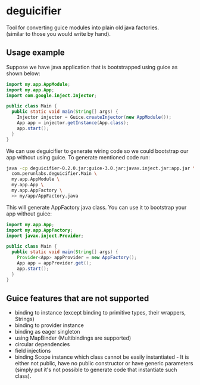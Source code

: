 deguicifier
===========

Tool for converting guice modules into plain old java factories.  
(similar to those you would write by hand).

Usage example
-------------

Suppose we have java application that is bootstrapped using guice as shown below:

```java
import my.app.AppModule;
import my.app.App;
import com.google.inject.Injector;

public class Main {
  public static void main(String[] args) {
    Injector injector = Guice.createInjector(new AppModule());
    App app = injector.getInstance(App.class);
    app.start();
  }
}
```

We can use deguicifier to generate wiring code so we could bootstrap our app without using guice.
To generate mentioned code run:

```sh
java -cp deguicifier-0.2.0.jar:guice-3.0.jar:javax.inject.jar:app.jar \
  com.perunlabs.deguicifier.Main \
  my.app.AppModule \
  my.app.App \
  my.app.AppFactory \
  >> my/app/AppFactory.java
```

This will generate AppFactory java class.
You can use it to bootstrap your app without guice:

```java
import my.app.App;
import my.app.AppFactory;
import javax.inject.Provider;

public class Main {
  public static void main(String[] args) {
    Provider<App> appProvider = new AppFactory();
    App app = appProvider.get();
    app.start();
  }
}
```

Guice features that are not supported
-------------------------------------
 * binding to instance (except binding to primitive types, their wrappers, Strings)
 * binding to provider instance
 * binding as eager singleton
 * using MapBinder (Multibindings are supported)
 * circular dependencies
 * field injections
 * binding Scope instance which class cannot be easily instantiated - It is either not public, have no public constructor or have generic parameters (simply put it's not possible to generate code that instantiate such class).

